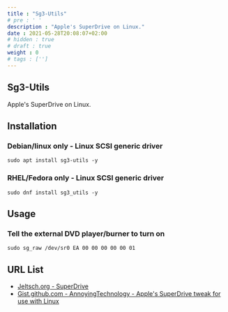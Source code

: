 ```yaml
---
title : "Sg3-Utils"
# pre : ' '
description : "Apple's SuperDrive on Linux."
date : 2021-05-28T20:08:07+02:00
# hidden : true
# draft : true
weight : 0
# tags : ['']
---
```


## Sg3-Utils

Apple's SuperDrive on Linux.

## Installation

### Debian/linux only - Linux SCSI generic driver

```plain
sudo apt install sg3-utils -y
```

### RHEL/Fedora only - Linux SCSI generic driver

```plain
sudo dnf install sg3_utils -y
```

## Usage

### Tell the external DVD player/burner to turn on

```plain
sudo sg_raw /dev/sr0 EA 00 00 00 00 00 01
```

## URL List

* [Jeltsch.org - SuperDrive](https://jeltsch.org/SuperDrive)
* [Gist.github.com - AnnoyingTechnology - Apple's SuperDrive tweak for use with Linux](https://gist.github.com/AnnoyingTechnology/dbaae864822cf08372f0aafe64a63477)
